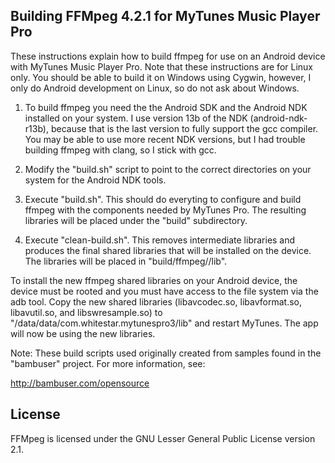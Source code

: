 ## Building FFMpeg 4.2.1 for MyTunes Music Player Pro

These instructions explain how to build ffmpeg for use on an Android device with MyTunes
Music Player Pro. Note that these instructions are for Linux only. You should be able to
build it on Windows using Cygwin, however, I only do Android development on Linux, so do
not ask about Windows.

1) To build ffmpeg you need the the Android SDK and the Android NDK installed on your
   system. I use version 13b of the NDK (android-ndk-r13b), because that is the last
   version to fully support the gcc compiler. You may be able to use more recent NDK
   versions, but I had trouble building ffmpeg with clang, so I stick with gcc.

2) Modify the "build.sh" script to point to the correct directories on your system for the
   Android NDK tools.

3) Execute "build.sh". This should do everyting to configure and build ffmpeg with the
   components needed by MyTunes Pro. The resulting libraries will be placed under the
   "build" subdirectory.

4) Execute "clean-build.sh". This removes intermediate libraries and produces the final
   shared libraries that will be installed on the device. The libraries will be placed in
   "build/ffmpeg/<architecture>/lib".

To install the new ffmpeg shared libraries on your Android device, the device must be
rooted and you must have access to the file system via the adb tool. Copy the new shared
libraries (libavcodec.so, libavformat.so, libavutil.so, and libswresample.so) to
"/data/data/com.whitestar.mytunespro3/lib" and restart MyTunes. The app will now be
using the new libraries.


Note: These build scripts used originally created from samples found in the "bambuser"
project. For more information, see:

http://bambuser.com/opensource


## License

FFMpeg is licensed under the GNU Lesser General Public License version 2.1.

